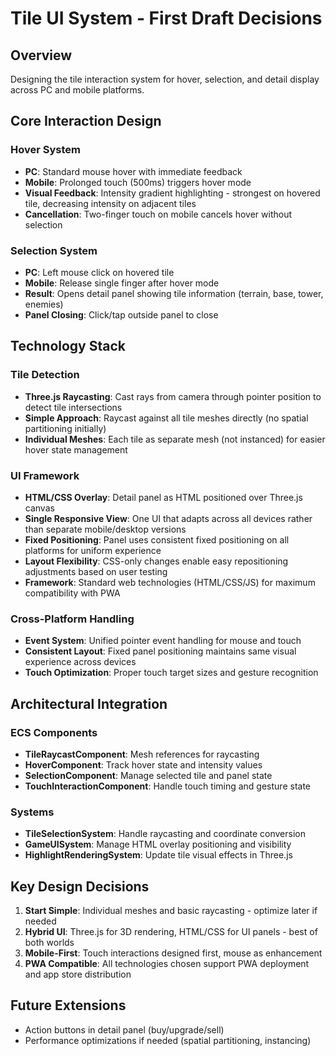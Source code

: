 # Tile UI System - First Draft Decisions

## Overview

Designing the tile interaction system for hover, selection, and detail display across PC and mobile platforms.

## Core Interaction Design

### Hover System
- **PC**: Standard mouse hover with immediate feedback
- **Mobile**: Prolonged touch (500ms) triggers hover mode
- **Visual Feedback**: Intensity gradient highlighting - strongest on hovered tile, decreasing intensity on adjacent tiles
- **Cancellation**: Two-finger touch on mobile cancels hover without selection

### Selection System
- **PC**: Left mouse click on hovered tile
- **Mobile**: Release single finger after hover mode
- **Result**: Opens detail panel showing tile information (terrain, base, tower, enemies)
- **Panel Closing**: Click/tap outside panel to close

## Technology Stack

### Tile Detection
- **Three.js Raycasting**: Cast rays from camera through pointer position to detect tile intersections
- **Simple Approach**: Raycast against all tile meshes directly (no spatial partitioning initially)
- **Individual Meshes**: Each tile as separate mesh (not instanced) for easier hover state management

### UI Framework
- **HTML/CSS Overlay**: Detail panel as HTML positioned over Three.js canvas
- **Single Responsive View**: One UI that adapts across all devices rather than separate mobile/desktop versions
- **Fixed Positioning**: Panel uses consistent fixed positioning on all platforms for uniform experience
- **Layout Flexibility**: CSS-only changes enable easy repositioning adjustments based on user testing
- **Framework**: Standard web technologies (HTML/CSS/JS) for maximum compatibility with PWA

### Cross-Platform Handling
- **Event System**: Unified pointer event handling for mouse and touch
- **Consistent Layout**: Fixed panel positioning maintains same visual experience across devices
- **Touch Optimization**: Proper touch target sizes and gesture recognition

## Architectural Integration

### ECS Components
- **TileRaycastComponent**: Mesh references for raycasting
- **HoverComponent**: Track hover state and intensity values
- **SelectionComponent**: Manage selected tile and panel state
- **TouchInteractionComponent**: Handle touch timing and gesture state

### Systems
- **TileSelectionSystem**: Handle raycasting and coordinate conversion
- **GameUISystem**: Manage HTML overlay positioning and visibility
- **HighlightRenderingSystem**: Update tile visual effects in Three.js

## Key Design Decisions

1. **Start Simple**: Individual meshes and basic raycasting - optimize later if needed
2. **Hybrid UI**: Three.js for 3D rendering, HTML/CSS for UI panels - best of both worlds
3. **Mobile-First**: Touch interactions designed first, mouse as enhancement
4. **PWA Compatible**: All technologies chosen support PWA deployment and app store distribution

## Future Extensions

- Action buttons in detail panel (buy/upgrade/sell)
- Performance optimizations if needed (spatial partitioning, instancing)